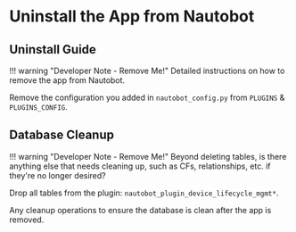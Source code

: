 # Uninstall the App from Nautobot

## Uninstall Guide

!!! warning "Developer Note - Remove Me!"
    Detailed instructions on how to remove the app from Nautobot.

Remove the configuration you added in `nautobot_config.py` from `PLUGINS` & `PLUGINS_CONFIG`.

## Database Cleanup

!!! warning "Developer Note - Remove Me!"
    Beyond deleting tables, is there anything else that needs cleaning up, such as CFs, relationships, etc. if they're no longer desired?

Drop all tables from the plugin: `nautobot_plugin_device_lifecycle_mgmt*`.

Any cleanup operations to ensure the database is clean after the app is removed.
